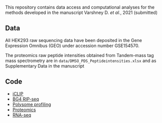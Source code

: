 This repository contains data access and computational analyses for the methods developed in the manuscript Varshney D. *et al.*, 2021 (submitted)
 
 
## Data

All HEK293 raw sequencing data have been deposited in the Gene Expression Omnibus (GEO) under accession number GSE154570.

The proteomics raw peptide intensities obtained from Tandem-mass tag mass spectrometry are in `data/DMSO_PDS_Peptideintensities.xlsx` and as Supplementary Data in the manuscript


## Code

- [iCLIP](scripts/iclip.md)
- [BG4 RIP-seq](scripts/bg4ripseq.md)
- [Polysome profiling](scripts/polysome-profiling.md)
- [Proteomics](scripts/proteomics.md)
- [RNA-seq](scripts/rnaseq.md)

